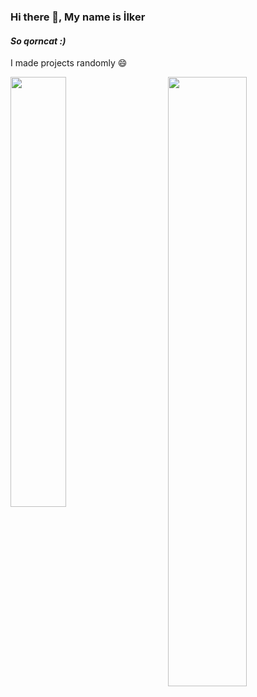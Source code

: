 
### Hi there 👋, **My name is İlker**
#### *So qorncat :)*

I made projects randomly 😄

 <img width="42%" align="left" src="https://github-readme-stats.vercel.app/api?username=qorncat&show_icons=true&theme=aura&hide_border=true&include_all_commits=true" />
  <img width="50%" align="right" src="https://github-readme-stats.vercel.app/api/top-langs?username=qorncat&show_icons=true&theme=aura&hide_border=true&layout=compact" />

